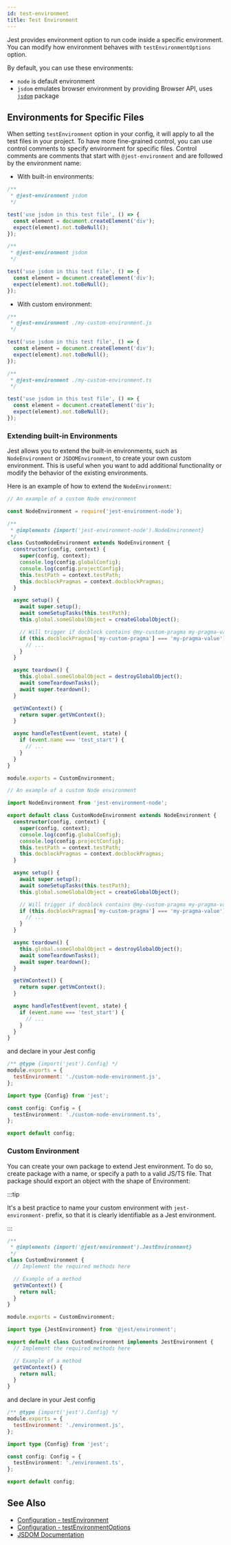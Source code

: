 ```yaml
---
id: test-environment
title: Test Environment
---
```


Jest provides environment option to run code inside a specific environment. You can modify how environment behaves with `testEnvironmentOptions` option.

By default, you can use these environments:

- `node` is default environment
- `jsdom` emulates browser environment by providing Browser API, uses [`jsdom`](https://github.com/jsdom/jsdom) package

## Environments for Specific Files

When setting `testEnvironment` option in your config, it will apply to all the test files in your project. To have more fine-grained control, you can use control comments to specify environment for specific files. Control comments are comments that start with `@jest-environment` and are followed by the environment name:

- With built-in environments:

```js tab title="my-test.spec.js"
/**
 * @jest-environment jsdom
 */

test('use jsdom in this test file', () => {
  const element = document.createElement('div');
  expect(element).not.toBeNull();
});
```

```ts tab title="my-test.spec.ts"
/**
 * @jest-environment jsdom
 */

test('use jsdom in this test file', () => {
  const element = document.createElement('div');
  expect(element).not.toBeNull();
});
```

- With custom environment:

```js tab title="my-test.spec.js"
/**
 * @jest-environment ./my-custom-environment.js
 */

test('use jsdom in this test file', () => {
  const element = document.createElement('div');
  expect(element).not.toBeNull();
});
```

```ts tab title="my-test.spec.ts"
/**
 * @jest-environment ./my-custom-environment.ts
 */

test('use jsdom in this test file', () => {
  const element = document.createElement('div');
  expect(element).not.toBeNull();
});
```

### Extending built-in Environments

Jest allows you to extend the built-in environments, such as `NodeEnvironment` or `JSDOMEnvironment`, to create your own custom environment. This is useful when you want to add additional functionality or modify the behavior of the existing environments.

Here is an example of how to extend the `NodeEnvironment`:

```js tab title="custom-node-environment.js"
// An example of a custom Node environment

const NodeEnvironment = require('jest-environment-node');

/**
 * @implements {import('jest-environment-node').NodeEnvironment}
 */
class CustomNodeEnvironment extends NodeEnvironment {
  constructor(config, context) {
    super(config, context);
    console.log(config.globalConfig);
    console.log(config.projectConfig);
    this.testPath = context.testPath;
    this.docblockPragmas = context.docblockPragmas;
  }

  async setup() {
    await super.setup();
    await someSetupTasks(this.testPath);
    this.global.someGlobalObject = createGlobalObject();

    // Will trigger if docblock contains @my-custom-pragma my-pragma-value
    if (this.docblockPragmas['my-custom-pragma'] === 'my-pragma-value') {
      // ...
    }
  }

  async teardown() {
    this.global.someGlobalObject = destroyGlobalObject();
    await someTeardownTasks();
    await super.teardown();
  }

  getVmContext() {
    return super.getVmContext();
  }

  async handleTestEvent(event, state) {
    if (event.name === 'test_start') {
      // ...
    }
  }
}

module.exports = CustomEnvironment;
```

```ts tab title="custom-node-environment.ts"
// An example of a custom Node environment

import NodeEnvironment from 'jest-environment-node';

export default class CustomNodeEnvironment extends NodeEnvironment {
  constructor(config, context) {
    super(config, context);
    console.log(config.globalConfig);
    console.log(config.projectConfig);
    this.testPath = context.testPath;
    this.docblockPragmas = context.docblockPragmas;
  }

  async setup() {
    await super.setup();
    await someSetupTasks(this.testPath);
    this.global.someGlobalObject = createGlobalObject();

    // Will trigger if docblock contains @my-custom-pragma my-pragma-value
    if (this.docblockPragmas['my-custom-pragma'] === 'my-pragma-value') {
      // ...
    }
  }

  async teardown() {
    this.global.someGlobalObject = destroyGlobalObject();
    await someTeardownTasks();
    await super.teardown();
  }

  getVmContext() {
    return super.getVmContext();
  }

  async handleTestEvent(event, state) {
    if (event.name === 'test_start') {
      // ...
    }
  }
}
```

and declare in your Jest config

```js tab title="jest.config.js"
/** @type {import('jest').Config} */
module.exports = {
  testEnvironment: './custom-node-environment.js',
};
```

```ts tab title="jest.config.ts"
import type {Config} from 'jest';

const config: Config = {
  testEnvironment: './custom-node-environment.ts',
};

export default config;
```

### Custom Environment

You can create your own package to extend Jest environment. To do so, create package with a name, or specify a path to a valid JS/TS file. That package should export an object with the shape of Environment:

:::tip

It's a best practice to name your custom environment with `jest-environment-` prefix, so that it is clearly identifiable as a Jest environment.

:::

```js tab title="environment.js"
/**
 * @implements {import('@jest/environment').JestEnvironment}
 */
class CustomEnvironment {
  // Implement the required methods here

  // Example of a method
  getVmContext() {
    return null;
  }
}

module.exports = CustomEnvironment;
```

```ts tab title="environment.ts"
import type {JestEnvironment} from '@jest/environment';

export default class CustomEnvironment implements JestEnvironment {
  // Implement the required methods here

  // Example of a method
  getVmContext() {
    return null;
  }
}
```

and declare in your Jest config

```js tab title="jest.config.js"
/** @type {import('jest').Config} */
module.exports = {
  testEnvironment: './environment.js',
};
```

```ts tab title="jest.config.ts"
import type {Config} from 'jest';

const config: Config = {
  testEnvironment: './environment.ts',
};

export default config;
```

## See Also

- [Configuration - testEnvironment](Configuration.md#testenvironment-string)
- [Configuration - testEnvironmentOptions](Configuration.md#testenvironmentoptions-object)
- [JSDOM Documentation](https://github.com/jsdom/jsdom)
